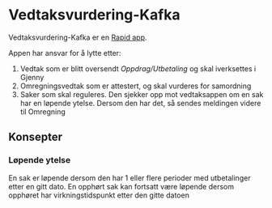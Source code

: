 # Vedtaksvurdering-Kafka

Vedtaksvurdering-Kafka er en [Rapid app](https://github.com/navikt/rapids-and-rivers).

Appen har ansvar for å lytte etter:

1. Vedtak som er blitt oversendt _Oppdrag/Utbetaling_ og skal iverksettes i Gjenny
2. Omregningsvedtak som er attestert, og skal vurderes for samordning
3. Saker som skal reguleres. Den sjekker opp mot vedtaksappen om en sak har en løpende
ytelse. Dersom den har det, så sendes meldingen videre til Omregning

## Konsepter

### Løpende ytelse

En sak er løpende dersom den har 1 eller flere perioder med utbetalinger etter en gitt dato. En opphørt sak kan fortsatt
være løpende dersom opphøret har virkningstidspunkt etter den gitte datoen
